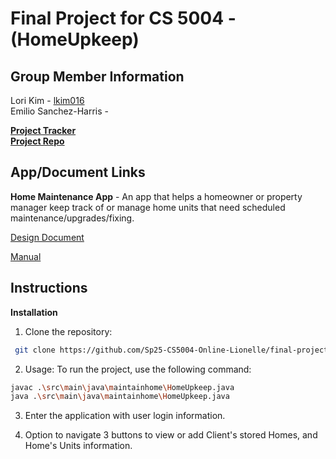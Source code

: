 # Final Project for CS 5004 - (HomeUpkeep)

## Group Member Information
Lori Kim - [lkim016](https://github.com/lkim016)  
Emilio Sanchez-Harris - 

[**Project Tracker**](https://github.com/orgs/Sp25-CS5004-Online-Lionelle/projects/2/views/4)  
[**Project Repo**](https://github.com/Sp25-CS5004-Online-Lionelle/final-project-group-4/tree/main)

## App/Document Links
**Home Maintenance App** - An app that helps a homeowner or property manager keep track of or manage home units that need scheduled maintenance/upgrades/fixing.

[Design Document](/DesignDocuments)
 
[Manual](/Manual)


## Instructions
**Installation**
1. Clone the repository:
```bash
 git clone https://github.com/Sp25-CS5004-Online-Lionelle/final-project-group-4.git
```

2. Usage:
To run the project, use the following command:
```bash
javac .\src\main\java\maintainhome\HomeUpkeep.java
java .\src\main\java\maintainhome\HomeUpkeep.java
```

3. Enter the application with user login information.

4. Option to navigate 3 buttons to view or add Client's stored Homes, and Home's Units information.

